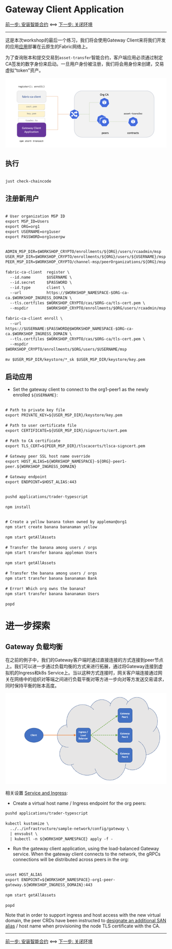 # Gateway Client Application

[前一步: 安装智能合约](30-chaincode-zh.md) <==> [下一步: 关闭环境](90-teardown.md)

---

这是本次workshop的最后一个练习，我们将会使用Gateway Client来将我们开发的应用[应用](../ApplicationDev)部署在云原生的Fabric网络上。

为了查询账本和提交交易到`asset-transfer`智能合约，客户端应用必须通过制定CA签发的数字身份来启动。一旦用户身份被注册，我们将会用身份来创建，交易虚拟“token”资产。

![Gateway Client Application](../../docs/images/CloudReady/40-gateway-client-app.png)

## 执行

```shell

just check-chaincode

```

## 注册新用户

```shell

# User organization MSP ID
export MSP_ID=Users
export ORG=org1
export USERNAME=org1user
export PASSWORD=org1userpw

```

```shell

ADMIN_MSP_DIR=$WORKSHOP_CRYPTO/enrollments/${ORG}/users/rcaadmin/msp
USER_MSP_DIR=$WORKSHOP_CRYPTO/enrollments/${ORG}/users/${USERNAME}/msp
PEER_MSP_DIR=$WORKSHOP_CRYPTO/channel-msp/peerOrganizations/${ORG}/msp

fabric-ca-client  register \
  --id.name       $USERNAME \
  --id.secret     $PASSWORD \
  --id.type       client \
  --url           https://$WORKSHOP_NAMESPACE-$ORG-ca-ca.$WORKSHOP_INGRESS_DOMAIN \
  --tls.certfiles $WORKSHOP_CRYPTO/cas/$ORG-ca/tls-cert.pem \
  --mspdir        $WORKSHOP_CRYPTO/enrollments/$ORG/users/rcaadmin/msp

fabric-ca-client enroll \
  --url           https://$USERNAME:$PASSWORD@$WORKSHOP_NAMESPACE-$ORG-ca-ca.$WORKSHOP_INGRESS_DOMAIN \
  --tls.certfiles $WORKSHOP_CRYPTO/cas/$ORG-ca/tls-cert.pem \
  --mspdir        $WORKSHOP_CRYPTO/enrollments/$ORG/users/$USERNAME/msp

mv $USER_MSP_DIR/keystore/*_sk $USER_MSP_DIR/keystore/key.pem

```

## 启动应用

- Set the gateway client to connect to the org1-peer1 as the newly enrolled `${USERNAME}`:

```shell

# Path to private key file
export PRIVATE_KEY=${USER_MSP_DIR}/keystore/key.pem

# Path to user certificate file
export CERTIFICATE=${USER_MSP_DIR}/signcerts/cert.pem

# Path to CA certificate
export TLS_CERT=${PEER_MSP_DIR}/tlscacerts/tlsca-signcert.pem

# Gateway peer SSL host name override
export HOST_ALIAS=${WORKSHOP_NAMESPACE}-${ORG}-peer1-peer.${WORKSHOP_INGRESS_DOMAIN}

# Gateway endpoint
export ENDPOINT=$HOST_ALIAS:443

```

```shell

pushd applications/trader-typescript

npm install

```

```shell

# Create a yellow banana token owned by appleman@org1
npm start create banana bananaman yellow

npm start getAllAssets

# Transfer the banana among users / orgs
npm start transfer banana appleman Users

npm start getAllAssets

# Transfer the banana among users / orgs
npm start transfer banana bananaman Bank

# Error! Which org owns the banana?
npm start transfer banana bananaman Users

popd

```

# 进一步探索

## Gateway 负载均衡

在之前的例子中，我们的Gateway客户端时通过直接连接的方式连接到peer节点上。我们可以进一步通过负载均衡的方式来进行拓展，通过将Gateway连接到虚拟机的Ingress和k8s Service上。当以这种方式连接时，网关客户端连接通过网关在网络中的组织对等端之间进行负载平衡对等方进一步向对等方发送交易请求，同时保持平衡的账本高度。

![Fabric Gateway deployment](../images/ApplicationDev/fabric-gateway-deployment.png)

相关设置 [Service and Ingress](../../infrastructure/sample-network/config/gateway/org1-peer-gateway.yaml):

- Create a virtual host name / Ingress endpoint for the org peers:

```shell
pushd applications/trader-typescript

kubectl kustomize \
  ../../infrastructure/sample-network/config/gateway \
  | envsubst \
  | kubectl -n ${WORKSHOP_NAMESPACE} apply -f -

```

- Run the gateway client application, using the load-balanced Gateway service. When the gateway client
  connects to the network, the gRPCs connections will be distributed across peers in the org:

```shell

unset HOST_ALIAS
export ENDPOINT=${WORKSHOP_NAMESPACE}-org1-peer-gateway.${WORKSHOP_INGRESS_DOMAIN}:443

npm start getAllAssets

popd
```

Note that in order to support ingress and host access with the new virtual domain, the peer
CRDs have been instructed to [designate an additional SAN alias](../../infrastructure/sample-network/config/peers/org1-peer1.yaml#L69)
/ host name when provisioning the node TLS certificate with the CA.

---

[前一步: 安装智能合约](30-chaincode-zh.md) <==> [下一步: 关闭环境](90-teardown.md)
